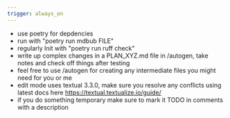 ```yaml
---
trigger: always_on
---
```


- use poetry for depdencies
- run with "poetry run mdbub FILE"
- regularly lnit with "poetry run ruff check"
- write up complex changes in a PLAN_XYZ.md file in /autogen, take notes and check off things after testing
- feel free to use /autogen for creating any intermediate files you might need for you or me
- edit mode uses textual 3.3.0, make sure you resolve any conflicts using latest docs here https://textual.textualize.io/guide/
- if you do something temporary make sure to mark it TODO in comments with a description
